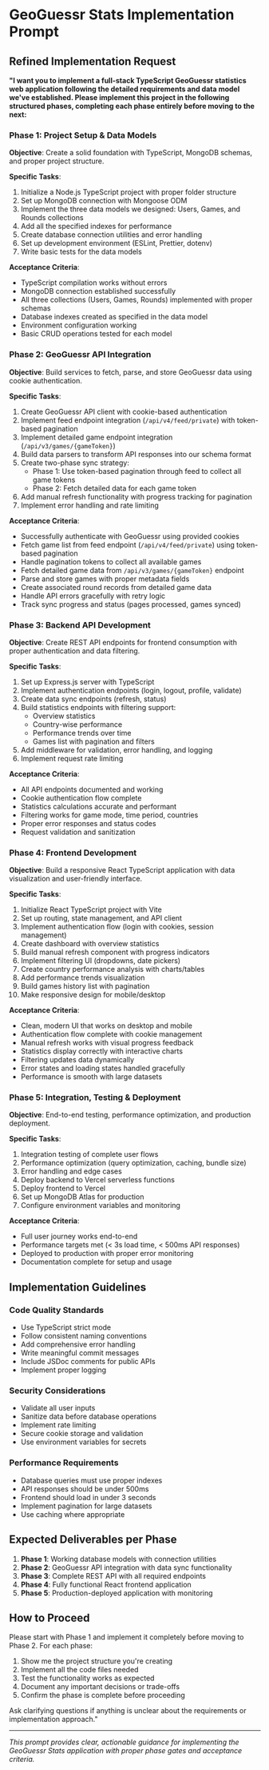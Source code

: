 # GeoGuessr Stats Implementation Prompt

## Refined Implementation Request

**"I want you to implement a full-stack TypeScript GeoGuessr statistics web application following the detailed requirements and data model we've established. Please implement this project in the following structured phases, completing each phase entirely before moving to the next:**

### Phase 1: Project Setup & Data Models
**Objective**: Create a solid foundation with TypeScript, MongoDB schemas, and proper project structure.

**Specific Tasks**:
1. Initialize a Node.js TypeScript project with proper folder structure
2. Set up MongoDB connection with Mongoose ODM
3. Implement the three data models we designed: Users, Games, and Rounds collections
4. Add all the specified indexes for performance
5. Create database connection utilities and error handling
6. Set up development environment (ESLint, Prettier, dotenv)
7. Write basic tests for the data models

**Acceptance Criteria**:
- TypeScript compilation works without errors
- MongoDB connection established successfully
- All three collections (Users, Games, Rounds) implemented with proper schemas
- Database indexes created as specified in the data model
- Environment configuration working
- Basic CRUD operations tested for each model

### Phase 2: GeoGuessr API Integration
**Objective**: Build services to fetch, parse, and store GeoGuessr data using cookie authentication.

**Specific Tasks**:
1. Create GeoGuessr API client with cookie-based authentication
2. Implement feed endpoint integration (`/api/v4/feed/private`) with token-based pagination
3. Implement detailed game endpoint integration (`/api/v3/games/{gameToken}`)
4. Build data parsers to transform API responses into our schema format
5. Create two-phase sync strategy:
   - Phase 1: Use token-based pagination through feed to collect all game tokens
   - Phase 2: Fetch detailed data for each game token
6. Add manual refresh functionality with progress tracking for pagination
7. Implement error handling and rate limiting

**Acceptance Criteria**:
- Successfully authenticate with GeoGuessr using provided cookies
- Fetch game list from feed endpoint (`/api/v4/feed/private`) using token-based pagination
- Handle pagination tokens to collect all available games
- Fetch detailed game data from `/api/v3/games/{gameToken}` endpoint
- Parse and store games with proper metadata fields
- Create associated round records from detailed game data
- Handle API errors gracefully with retry logic
- Track sync progress and status (pages processed, games synced)

### Phase 3: Backend API Development
**Objective**: Create REST API endpoints for frontend consumption with proper authentication and data filtering.

**Specific Tasks**:
1. Set up Express.js server with TypeScript
2. Implement authentication endpoints (login, logout, profile, validate)
3. Create data sync endpoints (refresh, status)
4. Build statistics endpoints with filtering support:
   - Overview statistics
   - Country-wise performance
   - Performance trends over time
   - Games list with pagination and filters
5. Add middleware for validation, error handling, and logging
6. Implement request rate limiting

**Acceptance Criteria**:
- All API endpoints documented and working
- Cookie authentication flow complete
- Statistics calculations accurate and performant
- Filtering works for game mode, time period, countries
- Proper error responses and status codes
- Request validation and sanitization

### Phase 4: Frontend Development
**Objective**: Build a responsive React TypeScript application with data visualization and user-friendly interface.

**Specific Tasks**:
1. Initialize React TypeScript project with Vite
2. Set up routing, state management, and API client
3. Implement authentication flow (login with cookies, session management)
4. Create dashboard with overview statistics
5. Build manual refresh component with progress indicators
6. Implement filtering UI (dropdowns, date pickers)
7. Create country performance analysis with charts/tables
8. Add performance trends visualization
9. Build games history list with pagination
10. Make responsive design for mobile/desktop

**Acceptance Criteria**:
- Clean, modern UI that works on desktop and mobile
- Authentication flow complete with cookie management
- Manual refresh works with visual progress feedback
- Statistics display correctly with interactive charts
- Filtering updates data dynamically
- Error states and loading states handled gracefully
- Performance is smooth with large datasets

### Phase 5: Integration, Testing & Deployment
**Objective**: End-to-end testing, performance optimization, and production deployment.

**Specific Tasks**:
1. Integration testing of complete user flows
2. Performance optimization (query optimization, caching, bundle size)
3. Error handling and edge cases
4. Deploy backend to Vercel serverless functions
5. Deploy frontend to Vercel
6. Set up MongoDB Atlas for production
7. Configure environment variables and monitoring

**Acceptance Criteria**:
- Full user journey works end-to-end
- Performance targets met (< 3s load time, < 500ms API responses)
- Deployed to production with proper error monitoring
- Documentation complete for setup and usage

## Implementation Guidelines

### Code Quality Standards
- Use TypeScript strict mode
- Follow consistent naming conventions
- Add comprehensive error handling
- Write meaningful commit messages
- Include JSDoc comments for public APIs
- Implement proper logging

### Security Considerations
- Validate all user inputs
- Sanitize data before database operations
- Implement rate limiting
- Secure cookie storage and validation
- Use environment variables for secrets

### Performance Requirements
- Database queries must use proper indexes
- API responses should be under 500ms
- Frontend should load in under 3 seconds
- Implement pagination for large datasets
- Use caching where appropriate

## Expected Deliverables per Phase

1. **Phase 1**: Working database models with connection utilities
2. **Phase 2**: GeoGuessr API integration with data sync functionality
3. **Phase 3**: Complete REST API with all required endpoints
4. **Phase 4**: Fully functional React frontend application
5. **Phase 5**: Production-deployed application with monitoring

## How to Proceed

Please start with Phase 1 and implement it completely before moving to Phase 2. For each phase:

1. Show me the project structure you're creating
2. Implement all the code files needed
3. Test the functionality works as expected
4. Document any important decisions or trade-offs
5. Confirm the phase is complete before proceeding

Ask clarifying questions if anything is unclear about the requirements or implementation approach."

---

*This prompt provides clear, actionable guidance for implementing the GeoGuessr Stats application with proper phase gates and acceptance criteria.*
